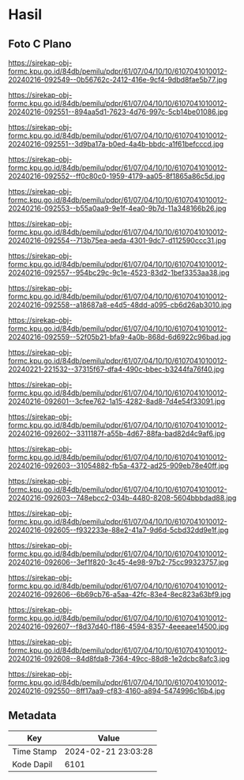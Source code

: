 # Hasil

## Foto C Plano

https://sirekap-obj-formc.kpu.go.id/84db/pemilu/pdpr/61/07/04/10/10/6107041010012-20240216-092549--0b56762c-2412-416e-9cf4-9dbd8fae5b77.jpg

https://sirekap-obj-formc.kpu.go.id/84db/pemilu/pdpr/61/07/04/10/10/6107041010012-20240216-092551--894aa5d1-7623-4d76-997c-5cb14be01086.jpg

https://sirekap-obj-formc.kpu.go.id/84db/pemilu/pdpr/61/07/04/10/10/6107041010012-20240216-092551--3d9ba17a-b0ed-4a4b-bbdc-a1f61befcccd.jpg

https://sirekap-obj-formc.kpu.go.id/84db/pemilu/pdpr/61/07/04/10/10/6107041010012-20240216-092552--ff0c80c0-1959-4179-aa05-8f1865a86c5d.jpg

https://sirekap-obj-formc.kpu.go.id/84db/pemilu/pdpr/61/07/04/10/10/6107041010012-20240216-092553--b55a0aa9-9e1f-4ea0-9b7d-11a348166b26.jpg

https://sirekap-obj-formc.kpu.go.id/84db/pemilu/pdpr/61/07/04/10/10/6107041010012-20240216-092554--713b75ea-aeda-4301-9dc7-d112590ccc31.jpg

https://sirekap-obj-formc.kpu.go.id/84db/pemilu/pdpr/61/07/04/10/10/6107041010012-20240216-092557--954bc29c-9c1e-4523-83d2-1bef3353aa38.jpg

https://sirekap-obj-formc.kpu.go.id/84db/pemilu/pdpr/61/07/04/10/10/6107041010012-20240216-092558--a18687a8-e4d5-48dd-a095-cb6d26ab3010.jpg

https://sirekap-obj-formc.kpu.go.id/84db/pemilu/pdpr/61/07/04/10/10/6107041010012-20240216-092559--52f05b21-bfa9-4a0b-868d-6d6922c96bad.jpg

https://sirekap-obj-formc.kpu.go.id/84db/pemilu/pdpr/61/07/04/10/10/6107041010012-20240221-221532--37315f67-dfa4-490c-bbec-b3244fa76f40.jpg

https://sirekap-obj-formc.kpu.go.id/84db/pemilu/pdpr/61/07/04/10/10/6107041010012-20240216-092601--3cfee762-1a15-4282-8ad8-7d4e54f33091.jpg

https://sirekap-obj-formc.kpu.go.id/84db/pemilu/pdpr/61/07/04/10/10/6107041010012-20240216-092602--3311187f-a55b-4d67-88fa-bad82d4c9af6.jpg

https://sirekap-obj-formc.kpu.go.id/84db/pemilu/pdpr/61/07/04/10/10/6107041010012-20240216-092603--31054882-fb5a-4372-ad25-909eb78e40ff.jpg

https://sirekap-obj-formc.kpu.go.id/84db/pemilu/pdpr/61/07/04/10/10/6107041010012-20240216-092603--748ebcc2-034b-4480-8208-5604bbbdad88.jpg

https://sirekap-obj-formc.kpu.go.id/84db/pemilu/pdpr/61/07/04/10/10/6107041010012-20240216-092605--f932233e-88e2-41a7-9d6d-5cbd32dd9e1f.jpg

https://sirekap-obj-formc.kpu.go.id/84db/pemilu/pdpr/61/07/04/10/10/6107041010012-20240216-092606--3ef1f820-3c45-4e98-97b2-75cc99323757.jpg

https://sirekap-obj-formc.kpu.go.id/84db/pemilu/pdpr/61/07/04/10/10/6107041010012-20240216-092606--6b69cb76-a5aa-42fc-83e4-8ec823a63bf9.jpg

https://sirekap-obj-formc.kpu.go.id/84db/pemilu/pdpr/61/07/04/10/10/6107041010012-20240216-092607--f8d37d40-f186-4594-8357-4eeeaee14500.jpg

https://sirekap-obj-formc.kpu.go.id/84db/pemilu/pdpr/61/07/04/10/10/6107041010012-20240216-092608--84d8fda8-7364-49cc-88d8-1e2dcbc8afc3.jpg

https://sirekap-obj-formc.kpu.go.id/84db/pemilu/pdpr/61/07/04/10/10/6107041010012-20240216-092550--8ff17aa9-cf83-4160-a894-5474996c16b4.jpg


## Metadata

| Key        | Value               |
| ---------- | ------------------- |
| Time Stamp | 2024-02-21 23:03:28 |
| Kode Dapil | 6101                |



